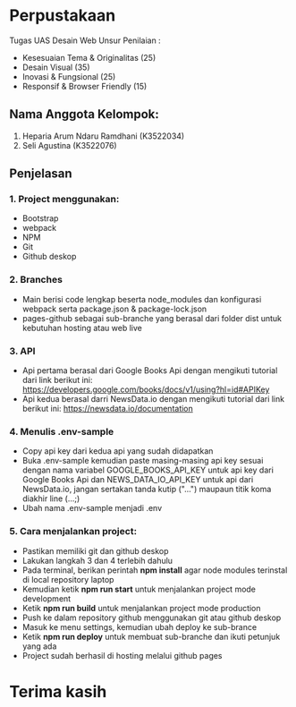 # Perpustakaan
Tugas UAS Desain Web
Unsur Penilaian :
- Kesesuaian Tema & Originalitas (25)
- Desain Visual (35)
- Inovasi & Fungsional (25)
- Responsif & Browser Friendly (15)
## Nama Anggota Kelompok:
1. Heparia Arum Ndaru Ramdhani (K3522034)
2. Seli Agustina (K3522076)
## Penjelasan
### 1. Project menggunakan:
- Bootstrap
- webpack
- NPM
- Git
- Github deskop
### 2. Branches
- Main berisi code lengkap beserta node_modules dan konfigurasi webpack serta package.json & package-lock.json
- pages-github sebagai sub-branche yang berasal dari folder dist untuk kebutuhan hosting atau web live
### 3. API
- Api pertama berasal dari Google Books Api dengan mengikuti tutorial dari link berikut ini: https://developers.google.com/books/docs/v1/using?hl=id#APIKey
- Api kedua berasal darri NewsData.io dengan mengikuti tutorial dari link berikut ini: https://newsdata.io/documentation
### 4. Menulis .env-sample
- Copy api key dari kedua api yang sudah didapatkan
- Buka .env-sample kemudian paste masing-masing api key sesuai dengan nama variabel GOOGLE_BOOKS_API_KEY untuk api key dari Google Books Api dan NEWS_DATA_IO_API_KEY untuk api dari NewsData.io, jangan sertakan tanda kutip ("...") maupaun titik koma diakhir line (...;)
- Ubah nama .env-sample menjadi .env
### 5. Cara menjalankan project:
- Pastikan memiliki git dan github deskop
- Lakukan langkah 3 dan 4 terlebih dahulu
- Pada terminal, berikan perintah **npm install** agar node modules terinstal di local repository laptop
- Kemudian ketik **npm run start** untuk menjalankan project mode development
- Ketik **npm run build** untuk menjalankan project mode production
- Push ke dalam repository github menggunakan git atau github deskop
- Masuk ke menu settings, kemudian ubah deploy ke sub-brance
- Ketik **npm run deploy** untuk membuat sub-branche dan ikuti petunjuk yang ada
- Project sudah berhasil di hosting melalui github pages
# Terima kasih
